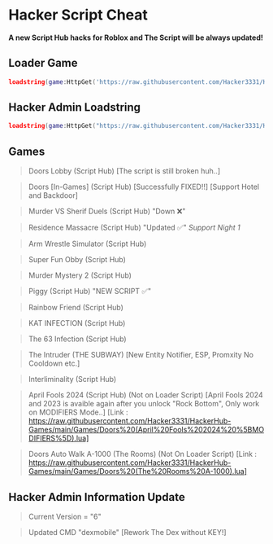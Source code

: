 # Hacker Script Cheat
**A new Script Hub hacks for Roblox and The Script will be always updated!**
## Loader Game
```lua
loadstring(game:HttpGet('https://raw.githubusercontent.com/Hacker3331/HackerHub-Games/main/LoaderGame.lua', true))()
```
## Hacker Admin Loadstring
```lua
loadstring(game:HttpGet("https://raw.githubusercontent.com/Hacker3331/HackerHub-Games/main/HackerAdminGames.lua"))()
```
## Games
> Doors Lobby (Script Hub) [The script is still broken huh..]

> Doors [In-Games] (Script Hub) [Successfully FIXED!!] [Support Hotel and Backdoor]

> Murder VS Sherif Duels (Script Hub) "Down ❌️"

> Residence Massacre (Script Hub) "Updated ✅️" *Support Night 1*

> Arm Wrestle Simulator (Script Hub)

> Super Fun Obby (Script Hub)

> Murder Mystery 2 (Script Hub)

> Piggy (Script Hub) "NEW SCRIPT ✅️"

> Rainbow Friend (Script Hub)

> KAT INFECTION (Script Hub)

> The 63 Infection (Script Hub)

> The Intruder (THE SUBWAY) [New Entity Notifier, ESP, Promxity No Cooldown etc.]

> Interliminality (Script Hub)

> April Fools 2024 (Script Hub) (Not on Loader Script) [April Fools 2024 and 2023 is avaible again after you unlock "Rock Bottom", Only work on MODIFIERS Mode..] [Link : https://raw.githubusercontent.com/Hacker3331/HackerHub-Games/main/Games/Doors%20(April%20Fools%202024%20%5BMODIFIERS%5D).lua]

> Doors Auto Walk A-1000 (The Rooms) (Not On Loader Script) [Link : https://raw.githubusercontent.com/Hacker3331/HackerHub-Games/main/Games/Doors%20(The%20Rooms%20A-1000).lua]

## Hacker Admin Information Update
> Current Version = "6"

> Updated CMD "dexmobile" [Rework The Dex without KEY!]
